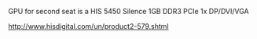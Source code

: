 GPU for second seat is a HIS 5450 Silence 1GB DDR3 PCIe 1x DP/DVI/VGA

http://www.hisdigital.com/un/product2-579.shtml
